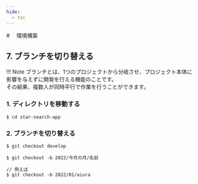 ```yaml
---
hide:
  - toc
---
```

#　<i class="fa fa-arrow-circle-right" aria-hidden="true"></i> 環境構築

## 7. ブランチを切り替える

!!! Note
    ブランチとは、1つのプロジェクトから分岐させ、プロジェクト本体に影響を与えずに開発を行える機能のことです。<br>
    その結果、複数人が同時平行で作業を行うことができます。

### 1. ディレクトリを移動する

    $ cd star-search-app


### 2. ブランチを切り替える
   
    $ git checkout develop

    $ git checkout -b 2022/今月の月/名前

    // 例えば
    $ git checkout -b 2022/01/aiura

